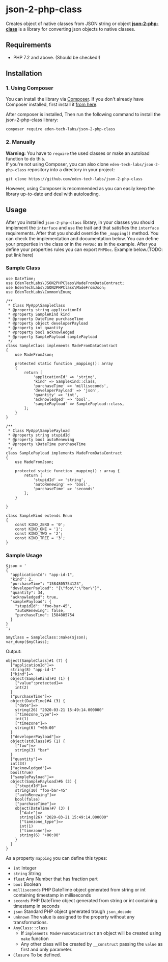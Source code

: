 # json-2-php-class
Creates object of native classes from JSON string or object
**[json-2-php-class](https://github.com/eden-tech-labs/json-2-php-class)** is a library for converting json objects to native classes.

## Requirements
- PHP 7.2 and above. (Should be checked!)

## Installation

### 1. Using Composer
You can install the library via [Composer](https://getcomposer.org/). If you don't already have Composer installed, first install it [from here](https://getcomposer.org/download/).

After composer is installed, Then run the following command to install the json-2-php-class library:

```
composer require eden-tech-labs/json-2-php-class
```

### 2. Manually

**Warning:** You have to `require` the used classes or make an autoload function to do this.  
If you're not using Composer, you can also clone `eden-tech-labs/json-2-php-class` repository into a directory in your project:

```
git clone https://github.com/eden-tech-labs/json-2-php-class
```

However, using Composer is recommended as you can easily keep the library up-to-date and deal with autoloading.

## Usage
After you installed `json-2-php-class` library, in your classes you should implement the `interface` and `use` the trait and that satisfies the `interface` requirements.
After that you should override the `_mapping()` method. You can check the implementation and documentation below.
You can define your properties in the class or in the `PHPDoc` as in the example. After you define your properties rules you can export `PHPDoc`. Example below.(TODO: put link here)

### Sample Class

```
use DateTime;
use EdenTechLabs\JSON2PHPClass\MadeFromDataContract;
use EdenTechLabs\JSON2PHPClass\MadeFromJson;
use EdenTechLabs\Common\Enum;

/**
 * Class MyApp\SampleClass
 * @property string applicationId
 * @property SampleKind kind
 * @property DateTime purchaseTime
 * @property object developerPayload
 * @property int quantity
 * @property bool acknowledged
 * @property SamplePayload samplePayload
 */
class SampleClass implements MadeFromDataContract
{
    use MadeFromJson;

    protected static function _mapping(): array
    {
        return [
            'applicationId' => 'string',
            'kind' => SampleKind::class,
            'purchaseTime' => 'milliseconds',
            'developerPayload' => 'json',
            'quantity' => 'int',
            'acknowledged' => 'bool',
            'samplePayload' => SamplePayload::class,
        ];
    }
}

/**
 * Class MyApp\SamplePayload
 * @property string stupidId
 * @property bool autoRenewing
 * @property \DateTime purchaseTime
 */
class SamplePayload implements MadeFromDataContract
{
    use MadeFromJson;

    protected static function _mapping() : array {
        return [
            'stupidId' => 'string',
            'autoRenewing' => 'bool',
            'purchaseTime' => 'seconds'
        ];
    }

}

class SampleKind extends Enum
{
    const KIND_ZERO = '0';
    const KIND_ONE = '1';
    const KIND_TWO = '2';
    const KIND_TREE = '3';
}
```

### Sample Usage

```
$json = '
{
  "applicationId": "app-id-1",
  "kind": 2,
  "purchaseTime": "1584805754123",
  "developerPayload": "{\"foo\":\"bar\"}",
  "quantity": 34,
  "acknowledged": true,
  "samplePayload": {
    "stupidId": "foo-bar-45",
    "autoRenewing": false,
    "purchaseTime": 1584805754
  }
}
';

$myClass = SampleClass::make($json);
var_dump($myClass);
```

Output:
```
object(SampleClass)#1 (7) {
  ["applicationId"]=>
  string(8) "app-id-1"
  ["kind"]=>
  object(SampleKind)#3 (1) {
    ["value":protected]=>
    int(2)
  }
  ["purchaseTime"]=>
  object(DateTime)#4 (3) {
    ["date"]=>
    string(26) "2020-03-21 15:49:14.000000"
    ["timezone_type"]=>
    int(1)
    ["timezone"]=>
    string(6) "+00:00"
  }
  ["developerPayload"]=>
  object(stdClass)#5 (1) {
    ["foo"]=>
    string(3) "bar"
  }
  ["quantity"]=>
  int(34)
  ["acknowledged"]=>
  bool(true)
  ["samplePayload"]=>
  object(SamplePayload)#6 (3) {
    ["stupidId"]=>
    string(10) "foo-bar-45"
    ["autoRenewing"]=>
    bool(false)
    ["purchaseTime"]=>
    object(DateTime)#7 (3) {
      ["date"]=>
      string(26) "2020-03-21 15:49:14.000000"
      ["timezone_type"]=>
      int(1)
      ["timezone"]=>
      string(6) "+00:00"
    }
  }
}
```

As a property `mapping` you can define this types:
- `int` Integer
- `string` String
- `float` Any Number that has fraction part
- `bool` Boolean
- `milliseconds` PHP DateTime object generated from string or int containing timestamp in milliseconds
- `seconds` PHP DateTime object generated from string or int containing timestamp in seconds
- `json` Standard PHP object generated trough `json_decode`
- `unknown` The value is assigned to the property without any transformations.
- `AnyClass::class`
  - If `implements MadeFromDataContract` an object will be created using `make` function
  - Any other class will be created by `__construct` passing the `value` as first and only parameter.
- `Closure` To be defined.
